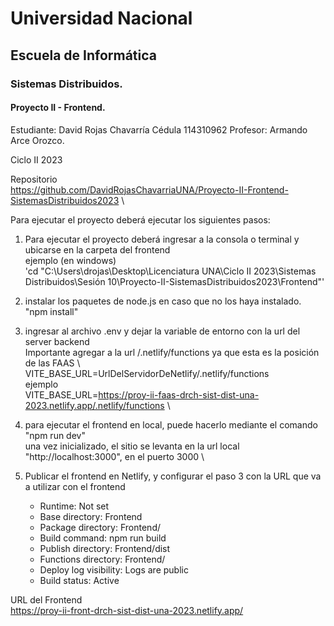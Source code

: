 # Universidad Nacional 
## Escuela de Informática 
### Sistemas Distribuidos.

#### Proyecto II - Frontend.

Estudiante: 
David Rojas Chavarría
Cédula
114310962
Profesor:
Armando Arce Orozco.

Ciclo II 2023

Repositorio \
	https://github.com/DavidRojasChavarriaUNA/Proyecto-II-Frontend-SistemasDistribuidos2023 \

Para ejecutar el proyecto deberá ejecutar los siguientes pasos:

1. Para ejecutar el proyecto deberá ingresar a la consola o terminal y ubicarse en la carpeta del frontend \
	ejemplo (en windows)\
		 'cd "C:\Users\drojas\Desktop\Licenciatura UNA\Ciclo II 2023\Sistemas Distribuidos\Sesión 10\Proyecto-II-SistemasDistribuidos2023\Frontend"'

2. instalar los paquetes de node.js en caso que no los haya instalado. \
	"npm install"
	
3. ingresar al archivo .env y dejar la variable de entorno con la url del server backend \
	Importante agregar a la url /.netlify/functions ya que esta es la posición de las FAAS \ 
	VITE_BASE_URL=UrlDelServidorDeNetlify/.netlify/functions \
	ejemplo \
	VITE_BASE_URL=https://proy-ii-faas-drch-sist-dist-una-2023.netlify.app/.netlify/functions \

4. para ejecutar el frontend en local, puede hacerlo mediante el comando
	"npm run dev" \
	una vez inicializado, el sitio se levanta en la url local "http://localhost:3000", en el puerto 3000 \

5. Publicar el frontend en Netlify, y configurar el paso 3 con la URL que va a utilizar con el frontend
   - Runtime: Not set
   - Base directory: Frontend
   - Package directory: Frontend/
   - Build command: npm run build
   - Publish directory: Frontend/dist
   - Functions directory: Frontend/
   - Deploy log visibility: Logs are public
   - Build status: Active

URL del Frontend \
	https://proy-ii-front-drch-sist-dist-una-2023.netlify.app/